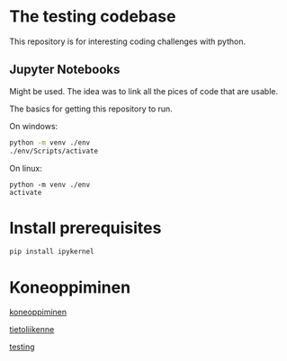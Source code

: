 # The testing codebase

This repository is for interesting coding challenges with python.

## Jupyter Notebooks

Might be used. The idea was to link all the pices of code that are usable.

The basics for getting this repository to run.

On windows:
```bash
python -m venv ./env
./env/Scripts/activate
```
On linux:
```
python -m venv ./env
activate
```

# Install prerequisites
```
pip install ipykernel
```

# Koneoppiminen

[koneoppiminen](./koneoppiminen/Syksy2024_projektitehtava.ipynb)

[tietoliikenne](./tietoliikenne/kotiteht/)

[testing](./testing/find.ipynb)